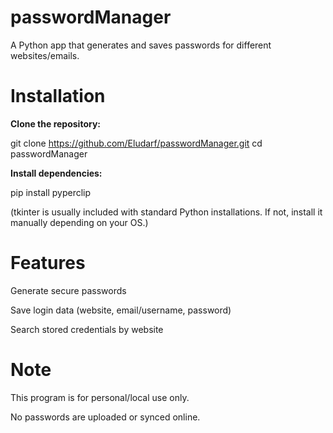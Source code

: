 # passwordManager
A Python app that generates and saves passwords for different websites/emails.

# Installation
**Clone the repository:**

git clone https://github.com/Eludarf/passwordManager.git
cd passwordManager

**Install dependencies:**

pip install pyperclip

(tkinter is usually included with standard Python installations. If not, install it manually depending on your OS.)

# Features
Generate secure passwords

Save login data (website, email/username, password)

Search stored credentials by website

# Note
This program is for personal/local use only.

No passwords are uploaded or synced online.
